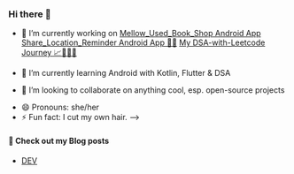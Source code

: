 ### Hi there 👋

<!--
**apigeoneer/apigeoneer** is a ✨ _special_ ✨ repository because its `README.md` (this file) appears on your GitHub profile.

Here are some ideas to get you started:
-->

- 🔭 I’m currently working on
      [Mellow_Used_Book_Shop Android App](https://github.com/apigeoneer/Mellow_Used_Book_Shop)
      [Share_Location_Reminder Android App 📍🔔](https://github.com/apigeoneer/Share_Location_Reminder)
      [My DSA-with-Leetcode Journey 📈🤸🏽‍♂️](https://github.com/apigeoneer/dsa-with-leetcode-for-interview-prep)
      
- 🌱 I’m currently learning Android with Kotlin, Flutter & DSA
- 👯 I’m looking to collaborate on anything cool, esp. open-source projects
<!--
- 🤔 I’m looking for help with ...
- 💬 Ask me about ...
- 📫 How to reach me: ...
-->
- 😄 Pronouns: she/her
- ⚡ Fun fact: I cut my own hair.
-->

#### 📕 Check out my Blog posts
- [DEV](https://dev.to/apigeoneer)
